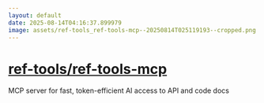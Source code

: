 ```yaml
---
layout: default
date: 2025-08-14T04:16:37.899979
image: assets/ref-tools_ref-tools-mcp--20250814T025119193--cropped.png
---
```


# [ref-tools/ref-tools-mcp](https://github.com/ref-tools/ref-tools-mcp)

MCP server for fast, token-efficient AI access to API and code docs
